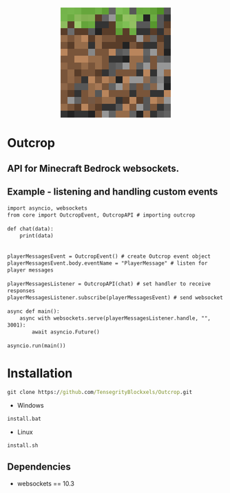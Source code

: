 <p align="center">
  <img src="./public/outcrop256.png">
</p>

# Outcrop


## API for Minecraft Bedrock websockets.


## Example - listening and handling custom events
```python3
import asyncio, websockets
from core import OutcropEvent, OutcropAPI # importing outcrop

def chat(data):
    print(data)


playerMessagesEvent = OutcropEvent() # create Outcrop event object
playerMessagesEvent.body.eventName = "PlayerMessage" # listen for player messages

playerMessagesListener = OutcropAPI(chat) # set handler to receive responses
playerMessagesListener.subscribe(playerMessagesEvent) # send websocket

async def main():
    async with websockets.serve(playerMessagesListener.handle, "", 3001):
        await asyncio.Future()

asyncio.run(main())
```


# Installation
```cmd
git clone https://github.com/TensegrityBlockxels/Outcrop.git
```

- Windows 
```cmd
install.bat
``` 
- Linux 
```bash
install.sh
```



## Dependencies
- websockets == 10.3

